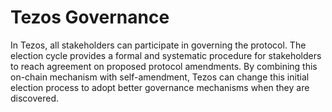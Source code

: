 # Tezos Governance

In Tezos, all stakeholders can participate in governing the protocol. The election cycle provides a formal and systematic procedure for stakeholders to reach agreement on proposed protocol amendments. By combining this on-chain mechanism with self-amendment, Tezos can change this initial election process to adopt better governance mechanisms when they are discovered.

